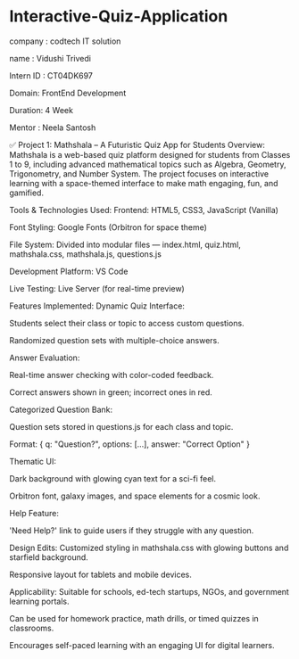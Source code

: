 # Interactive-Quiz-Application

company : codtech IT solution 

name : Vidushi Trivedi

Intern ID : CT04DK697

Domain: FrontEnd Development

Duration: 4 Week

Mentor : Neela Santosh

✅ Project 1: Mathshala – A Futuristic Quiz App for Students
Overview:
Mathshala is a web-based quiz platform designed for students from Classes 1 to 9, including advanced mathematical topics such as Algebra, Geometry, Trigonometry, and Number System. The project focuses on interactive learning with a space-themed interface to make math engaging, fun, and gamified.

Tools & Technologies Used:
Frontend: HTML5, CSS3, JavaScript (Vanilla)

Font Styling: Google Fonts (Orbitron for space theme)

File System: Divided into modular files — index.html, quiz.html, mathshala.css, mathshala.js, questions.js

Development Platform: VS Code

Live Testing: Live Server (for real-time preview)

Features Implemented:
Dynamic Quiz Interface:

Students select their class or topic to access custom questions.

Randomized question sets with multiple-choice answers.

Answer Evaluation:

Real-time answer checking with color-coded feedback.

Correct answers shown in green; incorrect ones in red.

Categorized Question Bank:

Question sets stored in questions.js for each class and topic.

Format: { q: "Question?", options: [...], answer: "Correct Option" }

Thematic UI:

Dark background with glowing cyan text for a sci-fi feel.

Orbitron font, galaxy images, and space elements for a cosmic look.

Help Feature:

'Need Help?' link to guide users if they struggle with any question.

Design Edits:
Customized styling in mathshala.css with glowing buttons and starfield background.

Responsive layout for tablets and mobile devices.

Applicability:
Suitable for schools, ed-tech startups, NGOs, and government learning portals.

Can be used for homework practice, math drills, or timed quizzes in classrooms.

Encourages self-paced learning with an engaging UI for digital learners.


